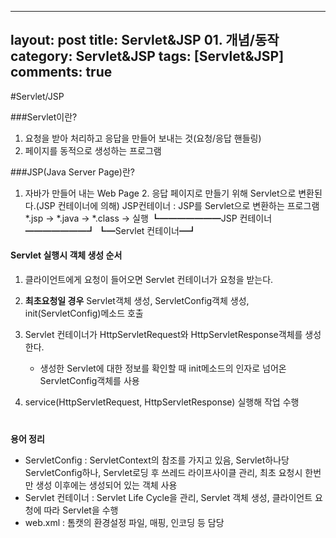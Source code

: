 ---
layout: post title: Servlet&JSP 01. 개념/동작
category: Servlet&JSP
tags: [Servlet&JSP]
comments: true
--------------

#Servlet/JSP

###Servlet이란?

1.	요청을 받아 처리하고 응답을 만들어 보내는 것(요청/응답 핸들링)
2. 페이지를 동적으로 생성하는 프로그램

###JSP(Java Server Page)란?
1. 자바가 만들어 내는 Web Page 2. 응답 페이지로 만들기 위해 Servlet으로 변환된다.(JSP 컨테이너에 의해)
	JSP컨테이너 : JSP를 Servlet으로 변환하는 프로그램
	 *.jsp -> *.java -> *.class ->        실행
	┗━━━━━━━JSP 컨테이너━━━━━━━┛   ┗━Servlet 컨테이너━┛

#### Servlet 실행시 객체 생성 순서
1. 클라이언트에게 요청이 들어오면 Servlet 컨테이너가 요청을 받는다.
2. **최초요청일 경우** Servlet객체 생성, ServletConfig객체 생성, init(ServletConfig)메소드 호출

3. Servlet 컨테이너가 HttpServletRequest와 HttpServletResponse객체를 생성한다.
	-	생성한 Servlet에 대한 정보를 확인할 때 init메소드의 인자로 넘어온 ServletConfig객체를 사용

4. service(HttpServletRequest, HttpServletResponse) 실행해 작업 수행
#
**용어 정리**
* ServletConfig : ServletContext의 참조를 가지고 있음, Servlet하나당 ServletConfig하나, Servlet로딩 후 쓰레드 라이프사이클 관리, 최초 요청시 한번만 생성 이후에는 생성되어 있는 객체 사용
* Servlet 컨테이너 : Servlet Life Cycle을 관리, Servlet 객체 생성, 클라이언트 요청에 따라 Servlet을 수행
* web.xml : 톰캣의 환경설정 파일, 매핑, 인코딩 등 담당





